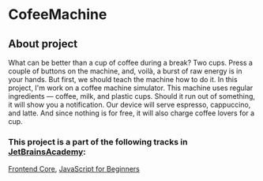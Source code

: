 # CofeeMachine
## About project
 What can be better than a cup of coffee during a break? Two cups. Press a couple of buttons on the machine, and, voilà, a burst of raw energy is in your hands. But first, we should teach the machine how to do it. In this project, I'm work on a coffee machine simulator. This machine uses regular ingredients — coffee, milk, and plastic cups. Should it run out of something, it will show you a notification. Our device will serve espresso, cappuccino, and latte. And since nothing is for free, it will also charge coffee lovers for a cup. 
 
 ### This project is a part of the following tracks in [JetBrainsAcademy](https://hyperskill.org/tracks):
 [Frontend Core](https://hyperskill.org/tracks/5 " "), [JavaScript for Beginners](https://hyperskill.org/tracks/32)
